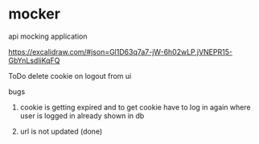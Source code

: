 # mocker
api mocking application

https://excalidraw.com/#json=Gl1D63q7a7-jW-6h02wLP,jVNEPR15-GbYnLsdliKqFQ

ToDo
delete cookie on logout from ui


bugs
1. cookie is getting expired and to get cookie have to log in again where user is logged in already shown in db

2. url is not updated (done)